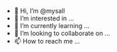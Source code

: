 - 👋 Hi, I’m @mysall
- 👀 I’m interested in ...
- 🌱 I’m currently learning ...
- 💞️ I’m looking to collaborate on ...
- 📫 How to reach me ...

<!---
mysall/mysall is a ✨ special ✨ repository because its `README.md` (this file) appears on your GitHub profile.
You can click the Preview link to take a look at your changes.
--->
